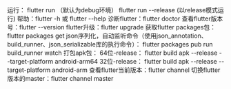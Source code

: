 运行：
flutter run （默认为debug环境）
flutter run --release (以release模式运行)
帮助：flutter -h 或 flutter --help
诊断flutter：flutter doctor
查看flutter版本号：flutter --version
flutter升级：flutter upgrade
获取flutter packages包：flutter packages get
json序列化，自动监听命令（使用json_annotation、build_runner、json_serializable库的执行命令）：
flutter packages pub run build_runner watch
打包apk包：
64位-release：
flutter build apk --release --target-platform android-arm64
32位-release：
flutter build apk --release --target-platform android-arm
查看flutter当前版本：flutter channel
切换flutter版本的master：flutter channel master
